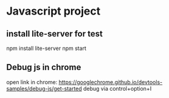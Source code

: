 # Javascript project

## install lite-server for test
npm install lite-server
npm start


## Debug js in chrome
open link in chrome: https://googlechrome.github.io/devtools-samples/debug-js/get-started
debug via control+option+I

## 

